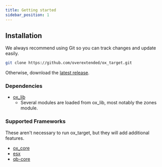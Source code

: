 ```yaml
---
title: Getting started
sidebar_position: 1
---
```


## Installation

We always recommend using Git so you can track changes and update easily.

```bash
git clone https://github.com/overextended/ox_target.git
```

Otherwise, download the [latest release](https://github.com/overextended/ox_target/releases).

### Dependencies

- [ox_lib](https://github.com/overextended/ox_lib/)
  - Several modules are loaded from ox_lib, most notably the zones module.

### Supported Frameworks

These aren't necessary to run ox_target, but they will add additional features.

- [ox_core](https://github.com/overextended/ox_core)
- [esx](https://github.com/esx-framework/esx-legacy)
- [qb-core](https://github.com/qbcore-framework/qb-core)
